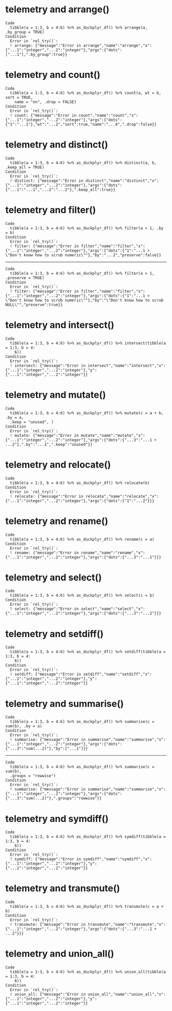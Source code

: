 # telemetry and arrange()

    Code
      tibble(a = 1:3, b = 4:6) %>% as_duckplyr_df() %>% arrange(a, .by_group = TRUE)
    Condition
      Error in `rel_try()`:
      ! arrange: {"message":"Error in arrange","name":"arrange","x":{"...1":"integer","...2":"integer"},"args":{"dots":["...1"],".by_group":true}}

# telemetry and count()

    Code
      tibble(a = 1:3, b = 4:6) %>% as_duckplyr_df() %>% count(a, wt = b, sort = TRUE,
        name = "nn", .drop = FALSE)
    Condition
      Error in `rel_try()`:
      ! count: {"message":"Error in count","name":"count","x":{"...1":"integer","...2":"integer"},"args":{"dots":{"1":"...1"},"wt":"...2","sort":true,"name":"...4",".drop":false}}

# telemetry and distinct()

    Code
      tibble(a = 1:3, b = 4:6) %>% as_duckplyr_df() %>% distinct(a, b, .keep_all = TRUE)
    Condition
      Error in `rel_try()`:
      ! distinct: {"message":"Error in distinct","name":"distinct","x":{"...1":"integer","...2":"integer"},"args":{"dots":{"...1":"...1","...2":"...2"},".keep_all":true}}

# telemetry and filter()

    Code
      tibble(a = 1:3, b = 4:6) %>% as_duckplyr_df() %>% filter(a > 1, .by = b)
    Condition
      Error in `rel_try()`:
      ! filter: {"message":"Error in filter","name":"filter","x":{"...1":"integer","...2":"integer"},"args":{"dots":{"1":"...1 > \"Don't know how to scrub numeric\""},"by":"...2","preserve":false}}

---

    Code
      tibble(a = 1:3, b = 4:6) %>% as_duckplyr_df() %>% filter(a > 1, .preserve = TRUE)
    Condition
      Error in `rel_try()`:
      ! filter: {"message":"Error in filter","name":"filter","x":{"...1":"integer","...2":"integer"},"args":{"dots":{"1":"...1 > \"Don't know how to scrub numeric\""},"by":"\"Don't know how to scrub NULL\"","preserve":true}}

# telemetry and intersect()

    Code
      tibble(a = 1:3, b = 4:6) %>% as_duckplyr_df() %>% intersect(tibble(a = 1:3, b = 4:
        6))
    Condition
      Error in `rel_try()`:
      ! intersect: {"message":"Error in intersect","name":"intersect","x":{"...1":"integer","...2":"integer"},"y":{"...1":"integer","...2":"integer"}}

# telemetry and mutate()

    Code
      tibble(a = 1:3, b = 4:6) %>% as_duckplyr_df() %>% mutate(c = a + b, .by = a,
      .keep = "unused", )
    Condition
      Error in `rel_try()`:
      ! mutate: {"message":"Error in mutate","name":"mutate","x":{"...1":"integer","...2":"integer"},"args":{"dots":{"...3":"...1 + ...2"},".by":"...1",".keep":"unused"}}

# telemetry and relocate()

    Code
      tibble(a = 1:3, b = 4:6) %>% as_duckplyr_df() %>% relocate(b)
    Condition
      Error in `rel_try()`:
      ! relocate: {"message":"Error in relocate","name":"relocate","x":{"...1":"integer","...2":"integer"},"args":{"dots":{"1":"...2"}}}

# telemetry and rename()

    Code
      tibble(a = 1:3, b = 4:6) %>% as_duckplyr_df() %>% rename(c = a)
    Condition
      Error in `rel_try()`:
      ! rename: {"message":"Error in rename","name":"rename","x":{"...1":"integer","...2":"integer"},"args":{"dots":{"...3":"...1"}}}

# telemetry and select()

    Code
      tibble(a = 1:3, b = 4:6) %>% as_duckplyr_df() %>% select(c = b)
    Condition
      Error in `rel_try()`:
      ! select: {"message":"Error in select","name":"select","x":{"...1":"integer","...2":"integer"},"args":{"dots":{"...3":"...2"}}}

# telemetry and setdiff()

    Code
      tibble(a = 1:3, b = 4:6) %>% as_duckplyr_df() %>% setdiff(tibble(a = 1:3, b = 4:
        6))
    Condition
      Error in `rel_try()`:
      ! setdiff: {"message":"Error in setdiff","name":"setdiff","x":{"...1":"integer","...2":"integer"},"y":{"...1":"integer","...2":"integer"}}

# telemetry and summarise()

    Code
      tibble(a = 1:3, b = 4:6) %>% as_duckplyr_df() %>% summarise(c = sum(b), .by = a)
    Condition
      Error in `rel_try()`:
      ! summarise: {"message":"Error in summarise","name":"summarise","x":{"...1":"integer","...2":"integer"},"args":{"dots":{"...3":"sum(...2)"},"by":["...1"]}}

---

    Code
      tibble(a = 1:3, b = 4:6) %>% as_duckplyr_df() %>% summarise(c = sum(b),
      .groups = "rowwise")
    Condition
      Error in `rel_try()`:
      ! summarise: {"message":"Error in summarise","name":"summarise","x":{"...1":"integer","...2":"integer"},"args":{"dots":{"...3":"sum(...2)"},".groups":"rowwise"}}

# telemetry and symdiff()

    Code
      tibble(a = 1:3, b = 4:6) %>% as_duckplyr_df() %>% symdiff(tibble(a = 1:3, b = 4:
        6))
    Condition
      Error in `rel_try()`:
      ! symdiff: {"message":"Error in symdiff","name":"symdiff","x":{"...1":"integer","...2":"integer"},"y":{"...1":"integer","...2":"integer"}}

# telemetry and transmute()

    Code
      tibble(a = 1:3, b = 4:6) %>% as_duckplyr_df() %>% transmute(c = a + b)
    Condition
      Error in `rel_try()`:
      ! transmute: {"message":"Error in transmute","name":"transmute","x":{"...1":"integer","...2":"integer"},"args":{"dots":{"...3":"...1 + ...2"}}}

# telemetry and union_all()

    Code
      tibble(a = 1:3, b = 4:6) %>% as_duckplyr_df() %>% union_all(tibble(a = 1:3, b = 4:
        6))
    Condition
      Error in `rel_try()`:
      ! union_all: {"message":"Error in union_all","name":"union_all","x":{"...1":"integer","...2":"integer"},"y":{"...1":"integer","...2":"integer"}}

